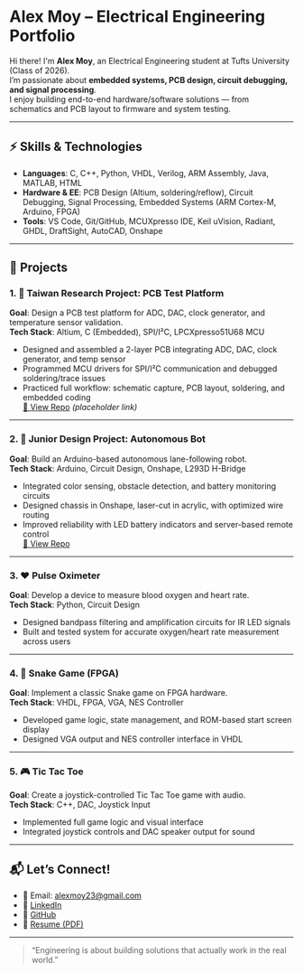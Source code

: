 # Alex Moy – Electrical Engineering Portfolio

Hi there! I'm **Alex Moy**, an Electrical Engineering student at Tufts University (Class of 2026).  
I’m passionate about **embedded systems, PCB design, circuit debugging, and signal processing**.  
I enjoy building end-to-end hardware/software solutions — from schematics and PCB layout to firmware and system testing.

---

## ⚡ Skills & Technologies

- **Languages**: C, C++, Python, VHDL, Verilog, ARM Assembly, Java, MATLAB, HTML  
- **Hardware & EE**: PCB Design (Altium, soldering/reflow), Circuit Debugging, Signal Processing, Embedded Systems (ARM Cortex-M, Arduino, FPGA)  
- **Tools**: VS Code, Git/GitHub, MCUXpresso IDE, Keil uVision, Radiant, GHDL, DraftSight, AutoCAD, Onshape  

---

## 📁 Projects

### 1. 🔬 Taiwan Research Project: PCB Test Platform
**Goal**: Design a PCB test platform for ADC, DAC, clock generator, and temperature sensor validation.  
**Tech Stack**: Altium, C (Embedded), SPI/I²C, LPCXpresso51U68 MCU  
- Designed and assembled a 2-layer PCB integrating ADC, DAC, clock generator, and temp sensor  
- Programmed MCU drivers for SPI/I²C communication and debugged soldering/trace issues  
- Practiced full workflow: schematic capture, PCB layout, soldering, and embedded coding  
[🔗 View Repo](https://github.com/alexmoy) *(placeholder link)*

---

### 2. 🤖 Junior Design Project: Autonomous Bot
**Goal**: Build an Arduino-based autonomous lane-following robot.  
**Tech Stack**: Arduino, Circuit Design, Onshape, L293D H-Bridge  
- Integrated color sensing, obstacle detection, and battery monitoring circuits  
- Designed chassis in Onshape, laser-cut in acrylic, with optimized wire routing  
- Improved reliability with LED battery indicators and server-based remote control  
[🔗 View Repo](https://github.com/alexmoy/grape_expectations)

---

### 3. ❤️ Pulse Oximeter
**Goal**: Develop a device to measure blood oxygen and heart rate.  
**Tech Stack**: Python, Circuit Design  
- Designed bandpass filtering and amplification circuits for IR LED signals  
- Built and tested system for accurate oxygen/heart rate measurement across users  

---

### 4. 🐍 Snake Game (FPGA)
**Goal**: Implement a classic Snake game on FPGA hardware.  
**Tech Stack**: VHDL, FPGA, VGA, NES Controller  
- Developed game logic, state management, and ROM-based start screen display  
- Designed VGA output and NES controller interface in VHDL  

---

### 5. 🎮 Tic Tac Toe
**Goal**: Create a joystick-controlled Tic Tac Toe game with audio.  
**Tech Stack**: C++, DAC, Joystick Input  
- Implemented full game logic and visual interface  
- Integrated joystick controls and DAC speaker output for sound  

---

## 📬 Let’s Connect!

- 📧 Email: alexmoy23@gmail.com  
- 💼 [LinkedIn](www.linkedin.com/in/alex-moy01)
- 🐙 [GitHub](https://github.com/alexmoy01)  
- 📄 [Resume (PDF)](resume.pdf)  

---

> “Engineering is about building solutions that actually work in the real world.”

